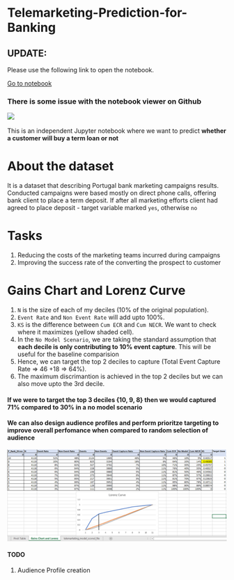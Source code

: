 # Telemarketing-Prediction-for-Banking

## UPDATE:
Please use the following link to open the notebook. 

[Go to notebook](https://nbviewer.jupyter.org/github/devAmoghS/Telemarketing-Prediction-for-Banking/blob/main/telemarketing-campaigns-portugal-bank.ipynb)

### There is some issue with the notebook viewer on Github

![](https://img.freepik.com/free-vector/call-center-flat-design-illustration_188398-200.jpg?size=626&ext=jpg)

This is an independent Jupyter notebook where we want to predict **whether a customer will buy a term loan or not**

# About the dataset
It is a dataset that describing Portugal bank marketing campaigns results.
Conducted campaigns were based mostly on direct phone calls, offering bank client to place a term deposit.
If after all marketing efforts client had agreed to place deposit - target variable marked `yes`, otherwise `no`

# Tasks
1. Reducing the costs of the marketing teams incurred during campaigns
2. Improving the success rate of the converting the prospect to customer

# Gains Chart and Lorenz Curve

1. `N` is the size of each of my deciles (10% of the original population).
2. `Event Rate` and `Non Event Rate` will add upto 100%.
3. `KS` is the difference between `Cum ECR` and `Cum NECR`. We want to check where it maximizes (yellow shaded cell).
4.  In the `No Model Scenario`, we are taking the standard assumption that **each decile is only contributing to 10% event capture**. This will be useful for the baseline comparision
5.  Hence, we can target the top 2 deciles to capture (Total Event Capture Rate => 46 +18 => 64%).
6.  The maximum discrimantion is achieved in the top 2 deciles but we can also move upto the 3rd decile.

#### If we were to target the top 3 deciles {10, 9, 8} then we would captured 71% compared to 30% in a no model scenario

#### We can also design audience profiles and perform prioritze targeting to improve overall perfomance when compared to random selection of audience

![](https://github.com/devAmoghS/telemarketing-prediction-for-banking/blob/main/Gains%20Chart%20and%20Lorenz%20Curve.png)

#### TODO
1. Audience Profile creation

